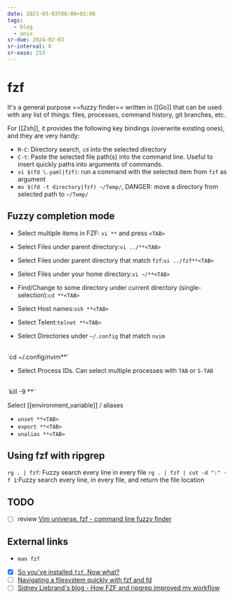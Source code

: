 ```yaml
---
date: 2023-03-03T00:00+03:00
tags:
  - blog
  - unix
sr-due: 2024-02-03
sr-interval: 8
sr-ease: 253
---
```


# fzf

It's a general purpose ==fuzzy finder== written in [[Go]] that can be used with
any list of things: files, processes, command history, git branches, etc.

For [[Zsh]], it provides the following key bindings (overwrite existing ones),
and they are very handy:

- `M-C`:<wbr class="f"> Directory search, `cd` into the selected directory
- `C-t`:<wbr class="f"> Paste the selected file path(s) into the command line. Useful to insert
quickly paths into arguments of commands.
- `vi $(fd \.yaml|fzf)`:<wbr class="f"> run a command with the selected item from `fzf` as argument
- `mv $(fd -t directory|fzf) ~/Temp/`, DANGER:<wbr class="f"> move a directory from selected path to `~/Temp/`

## Fuzzy completion mode

- Select multiple items in FZF:<wbr class="f"> `vi **` and press `<TAB>` <!--SR:!2024-09-22,1,233-->
- Select Files under parent directory:<wbr class="f"> `vi ../**<TAB>`
- Select Files under parent directory that match `fzf`:<wbr class="f"> `vi ../fzf**<TAB>`
- Select Files under your home directory:<wbr class="f"> `vi ~/**<TAB>`
- Find/Change to some directory under current directory (single-selection):<wbr class="f"> `cd **<TAB>`
- Select Host names:<wbr class="f"> `ssh **<TAB>`
- Select Telent:<wbr class="f"> `telnet **<TAB>`

- Select Directories under `~/.config` that match `nvim`
<br class="f">
`cd ~/.config/nvim**<TAB>`

- Select Process IDs. Can select multiple processes with `TAB` or `S-TAB`
<br class="f">
`kill -9 **<TAB>`

Select [[environment_variable]] / aliases
<br class="f">
- `unset **<TAB>`
- `export **<TAB>`
- `unalias **<TAB>`

## Using fzf with ripgrep

`rg . | fzf`:<wbr class="f"> Fuzzy search every line in every file
`rg . | fzf | cut -d ":" -f 1`:<wbr class="f"> Fuzzy search every line, in every file, and return the file location

## TODO

- [ ] review [Vim universe. fzf - command line fuzzy finder](https://www.youtube.com/watch?v=qgG5Jhi_Els)

## External links

- `man fzf`
- [x] [So you've installed `fzf`. Now what?](https://andrew-quinn.me/fzf/)
- [ ] [Navigating a filesystem quickly with fzf and fd](https://mike.place/2017/fzf-fd/)
- [ ] [Sidney Liebrand's blog - How FZF and ripgrep improved my workflow](https://sidneyliebrand.io/blog/how-fzf-and-ripgrep-improved-my-workflow)
